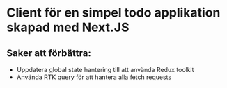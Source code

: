 # Client för en simpel todo applikation skapad med Next.JS

## Saker att förbättra:
- Uppdatera global state hantering till att använda Redux toolkit
- Använda RTK query för att hantera alla fetch requests